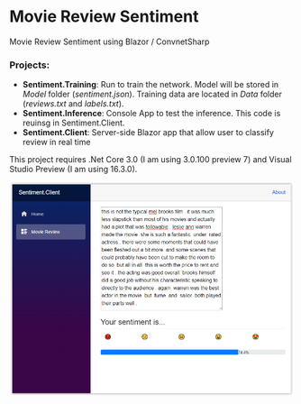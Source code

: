 # Movie Review Sentiment

Movie Review Sentiment using Blazor / ConvnetSharp

### Projects:
* **Sentiment.Training**: Run to train the network. Model will be stored in *Model* folder (*sentiment.json*). Training data are located in *Data* folder (*reviews.txt* and *labels.txt*).
* **Sentiment.Inference**: Console App to test the inference. This code is reuinsg in Sentiment.Client.
* **Sentiment.Client**: Server-side Blazor app that allow user to classify review in real time

This project requires .Net Core 3.0 (I am using 3.0.100 preview 7) and Visual Studio Preview (I am using 16.3.0).

![Screenshot](https://github.com/cbovar/MovieReviewSentiment/blob/master/img/Screen%20Shot.PNG)
